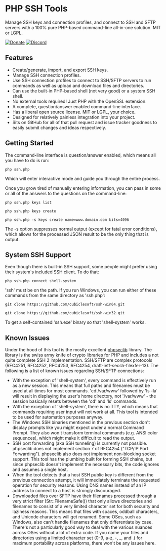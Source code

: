 PHP SSH Tools
=============

Manage SSH keys and connection profiles, and connect to SSH and SFTP servers with a 100% pure PHP-based command-line all-in-one solution.  MIT or LGPL.

[![Donate](https://cubiclesoft.com/res/donate-shield.png)](https://cubiclesoft.com/donate/) [![Discord](https://img.shields.io/discord/777282089980526602?label=chat&logo=discord)](https://cubiclesoft.com/product-support/github/)

Features
--------

* Create/generate, import, and export SSH keys.
* Manage SSH connection profiles.
* Use SSH connection profiles to connect to SSH/SFTP servers to run commands as well as upload and download files and directories.
* Can use the built-in PHP-based shell (not very good) or a system SSH shell.
* No external tools required!  Just PHP with the OpenSSL extension.
* A complete, question/answer enabled command-line interface.
* Has a liberal open source license.  MIT or LGPL, your choice.
* Designed for relatively painless integration into your project.
* Sits on GitHub for all of that pull request and issue tracker goodness to easily submit changes and ideas respectively.

Getting Started
---------------

The command-line interface is question/answer enabled, which means all you have to do is run:

````
php ssh.php
````

Which will enter interactive mode and guide you through the entire process.

Once you grow tired of manually entering information, you can pass in some or all of the answers to the questions on the command-line:

````
php ssh.php keys list

php ssh.php keys create

php ssh.php -s keys create name=www.domain.com bits=4096
````

The -s option suppresses normal output (except for fatal error conditions), which allows for the processed JSON result to be the only thing that is output.

System SSH Support
------------------

Even though there is built-in SSH support, some people might prefer using their system's included SSH client.  To do that:

````
php ssh.php connect shell-system
````

'ssh' must be on the path.  If you run Windows, you can run either of these commands from the same directory as 'ssh.php':

````
git clone https://github.com/cubiclesoft/ssh-win64.git

git clone https://github.com/cubiclesoft/ssh-win32.git
````

To get a self-contained 'ssh.exe' binary so that 'shell-system' works.

Known Issues
------------

Under the hood of this tool is the mostly excellent [phpseclib](https://github.com/phpseclib/phpseclib) library.  The library is the swiss army knife of crypto libraries for PHP and includes a not quite complete SSH 2 implementation.  SSH/SFTP are complex protocols (RFC4251, RFC4252, RFC4253, RFC4254, draft-ietf-secsh-filexfer-13).  The following is a list of known issues regarding SSH/SFTP connections:

* With the exception of 'shell-system', every command is effectively run as a new session.  This means that full paths and filenames must be used at all times for most commands.  'cd /var/www' followed by 'ls -la' will result in displaying the user's home directory, not '/var/www' - the session basically resets between the 'cd' and 'ls' commands.
* With the exception of 'shell-system', there is no TTY, which means that commands requiring user input will not work at all.  This tool is intended to be used for automation purposes anyway.
* The Windows SSH binaries mentioned in the previous section don't display prompts like you might expect under a normal Command Prompt.  They also won't transform terminal commands (e.g. ANSI color sequences), which might make it difficult to read the output.
* SSH port forwarding (aka SSH tunneling) is currently not possible.  phpseclib does not implement section 7 of RFC4254 ("TCP/IP Port Forwarding").  phpseclib also does not implement non-blocking socket support.  This tool has the plumbing built for forming SSH chains, but since phpseclib doesn't implement the necessary bits, the code ignores and assumes a single host.
* When the tool detects that a host SSH public key is different from the previous connection attempt, it will immediately terminate the requested operation for security reasons.  Using DNS names instead of an IP address to connect to a host is strongly discouraged.
* Downloaded files over SFTP have their filenames processed through a very strict filter (Str::FilenameSafe()) that only allows directories and filenames to consist of a very limited character set for both security and laziness reasons.  This means that files with spaces, oddball characters, and Unicode characters will get renamed.  Some OSes, such as Windows, also can't handle filenames that only differentiate by case.  There's not a particularly good way to deal with the various nuances across OSes without a lot of extra code.  If you name your files and directories using a limited character set (0-9, a-z, -, _, and .) for maximum portability across platforms, there won't be any issues here.
